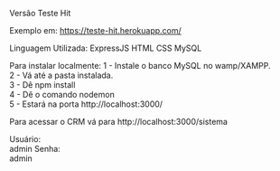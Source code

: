 Versão Teste Hit

Exemplo em:
https://teste-hit.herokuapp.com/

Linguagem Utilizada:
ExpressJS
HTML
CSS
MySQL

Para instalar localmente:
1 - Instale o banco MySQL no wamp/XAMPP.<br>
2 - Vá até a pasta instalada.<br>
3 - Dê npm install <br>
4 - Dê o comando nodemon <br>
5 - Estará na porta http://localhost:3000/

Para acessar o CRM vá para http://localhost:3000/sistema

Usuário:<br>
admin
Senha:<br>
admin

